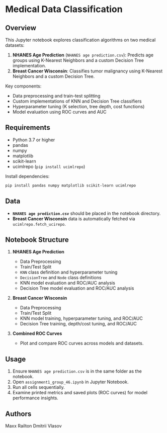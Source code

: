 # Medical Data Classification 

## Overview
This Jupyter notebook explores classification algorithms on two medical datasets:

1. **NHANES Age Prediction** (`NHANES age prediction.csv`): Predicts age groups using K-Nearest Neighbors and a custom Decision Tree implementation.
2. **Breast Cancer Wisconsin**: Classifies tumor malignancy using K-Nearest Neighbors and a custom Decision Tree.

Key components:
- Data preprocessing and train-test splitting
- Custom implementations of KNN and Decision Tree classifiers
- Hyperparameter tuning (K selection, tree depth, cost functions)
- Model evaluation using ROC curves and AUC

## Requirements
- Python 3.7 or higher
- pandas
- numpy
- matplotlib
- scikit-learn
- ucimlrepo (`pip install ucimlrepo`)

Install dependencies:
```bash
pip install pandas numpy matplotlib scikit-learn ucimlrepo
```

## Data
- **`NHANES age prediction.csv`** should be placed in the notebook directory.
- **Breast Cancer Wisconsin** data is automatically fetched via `ucimlrepo.fetch_ucirepo`.

## Notebook Structure

1. **NHANES Age Prediction**
   - Data Preprocessing
   - Train/Test Split
   - `KNN` class definition and hyperparameter tuning
   - `DecisionTree` and `Node` class definitions
   - KNN model evaluation and ROC/AUC analysis
   - Decision Tree model evaluation and ROC/AUC analysis

2. **Breast Cancer Wisconsin**
   - Data Preprocessing
   - Train/Test Split
   - KNN model training, hyperparameter tuning, and ROC/AUC
   - Decision Tree training, depth/cost tuning, and ROC/AUC

3. **Combined ROC Curves**
   - Plot and compare ROC curves across models and datasets.

## Usage
1. Ensure `NHANES age prediction.csv` is in the same folder as the notebook.
2. Open `assignment1_group_46.ipynb` in Jupyter Notebook.
3. Run all cells sequentially.
4. Examine printed metrics and saved plots (ROC curves) for model performance insights.

## Authors
Maxx Railton
Dmitrii Vlasov


